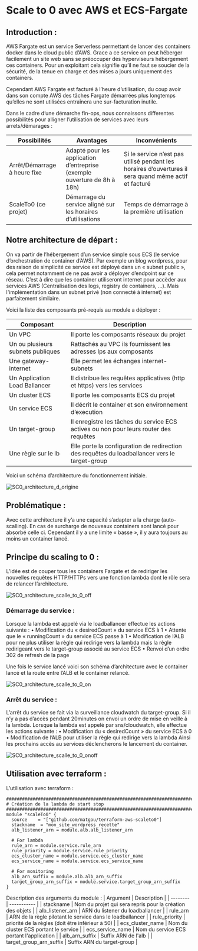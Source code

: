
# Scale to 0 avec AWS et ECS-Fargate

## Introduction :

AWS Fargate est un service Serverless permettant de lancer des containers docker dans le cloud public d’AWS.
Grace a ce service on peut héberger facilement un site web sans se préoccuper des hyperviseurs hébergement ces containers. Pour un exploitant cela signifie qu’il ne faut se soucier de la sécurité, de la tenue en charge et des mises a jours uniquement des containers.

Cependant AWS Fargate est facturé à l’heure d’utilisation, du coup avoir dans son compte AWS des tâches Fargate démarrées plus longtemps qu’elles ne sont utilisées entraînera une sur-facturation inutile.

Dans le cadre d’une démarche fin-ops, nous connaissons differentes possibilités pour alligner l’utilisation de services avec leurs arrets/démarages :

| Possibilités | Avantages | Inconvénients |
| ------------ | --------- | ------------- |
| Arrêt/Démarrage à heure fixe | Adapté pour les application d’entreprise (exemple ouverture de 8h à 18h) | Si le service n’est pas utilisé pendant les horaires d’ouvertures il sera quand même actif et facturé |
| ScaleTo0 (ce projet) | Démarrage du service aligné sur les horaires d’utilisations | Temps de démarrage à la première utilisation |


## Notre architecture de départ :

On va partir de l’hébergement d’un service simple sous ECS (le service d’orchestration de container d’AWS). Par exemple un blog wordpress, pour des raison de simplicité ce service est déployé dans un « subnet public », cela permet notamment de ne pas avoir a déployer d’endpoint sur ce réseau. C’est à dire que les container utiliseront internet pour accèder aux services AWS (Centralisation des logs, registry de containers, …). Mais l'implémentation dans un subnet privé (non connecté à internet) est parfaitement similaire.

Voici la liste des composants pré-requis au module a déployer :

| Composant | Description | 
| --------- | ----------- |
| Un VPC | Il porte les composants réseaux du projet |
| Un ou plusieurs subnets publiques | Rattachés au VPC ils fournissent les adresses Ips aux composants |
| Une gateway-internet | Elle permet les échanges internet-subnets |
| Un Application Load Ballancer | Il distribue les requêtes applicatives (http et https) vers les services |
| Un cluster ECS | Il porte les composants ECS du projet |
| Un service ECS | Il décrit le container et son environnement d’execution |
| Un target-group | Il enregistre les tâches du service ECS actives ou non pour leurs router des requêtes |
| Une règle sur le lb | Elle porte la configuration de redirection des requêtes du loadballancer vers le target-group |

Voici un schéma d’architecture du fonctionnement initiale.

![SC0_architecture_d_origine](docs/SC0_architecture_d_origine.drawio.png)

## Problématique :

Avec cette architecture il y’a une capacité s’adapter a la charge (auto-scalling). En cas de surcharge de nouveaux containers sont lancé pour absorbé celle ci. Cependant il y a une limite « basse », il y aura toujours au moins un container lancé.

## Principe du scaling to 0 :

L’idée est de couper tous les containers Fargate et de rediriger les nouvelles requêtes HTTP/HTTPs vers une fonction lambda dont le rôle sera de relancer l’architecture.

![SC0_architecture_scalle_to_0_off](docs/SC0_architecture_scalle_to_0_off.drawio.png)

### Démarrage du service :

Lorsque la lambda est appelé via le loadballancer effectue les actions suivante : 
    • Modification du « desiredCount » du service ECS à 1
    • Attente que le « runningCount » du service ECS passe à 1
    • Modification de l’ALB pour ne plus utiliser la règle qui redirige vers la lambda mais la règle redirigeant vers le target-group associé au service ECS
    • Renvoi d’un ordre 302 de refresh de la page

Une fois le service lancé voici son schéma d’architecture avec le container lancé et la route entre l’ALB et le container relancé.

![SC0_architecture_scalle_to_0_on](docs/SC0_architecture_scalle_to_0_on.drawio.png)

### Arrêt du service :

L’arrêt du service se fait via la surveillance cloudwatch du target-group. Si il n’y a pas d’accès pendant 20minutes on envoi un ordre de mise en veille à la lambda.
Lorsque la lambda est appelé par sns/cloudwatch, elle effectue les actions suivante :
    • Modification du « desiredCount » du service ECS à 0
    • Modification de l’ALB pour utiliser la règle qui redirige vers la lambda
Ainsi les prochains accès au services déclencherons le lancement du container.

![SC0_architecture_scalle_to_0_onoff](docs/SC0_architecture_scalle_to_0_onoff.drawio.png)

## Utilisation avec terraform :

L’utilisation avec terraform :

```
###########################################################################
# Création de la lambda de start stop
###########################################################################
module "scaleTo0" {
  source    = "["github.com/matgou/terraform-aws-scaleto0"]
  stackname  = "mon_site_wordpress_recette"
  alb_listener_arn = module.alb.alb_listener_arn

  # For lambda
  rule_arn = module.service.rule_arn
  rule_priority = module.service.rule_priority
  ecs_cluster_name = module.service.ecs_cluster_name
  ecs_service_name = module.service.ecs_service_name

  # For monitoring
  alb_arn_suffix = module.alb.alb_arn_suffix
  target_group_arn_suffix = module.service.target_group_arn_suffix
}
```
Description des arguments du module :
| Argument | Description |
| -------- | ----------- |
| stackname | Nom du projet qui sera repris pour la création des objets |
| alb_listener_arn | ARN du listener du loadballancer |
| rule_arn | ARN de la règle pilotant le service dans le loadballancer |
| rule_priority | priorité de la règles (doit être inférieur à 50) |
| ecs_cluster_name | Nom du cluster ECS portant le service |
| ecs_service_name | Nom du service ECS portant l'application |
| alb_arn_suffix | Suffix ARN de l'alb |
| target_group_arn_suffix | Suffix ARN du target-group |
